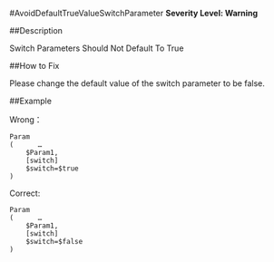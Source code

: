 #AvoidDefaultTrueValueSwitchParameter 
**Severity Level: Warning**


##Description

Switch Parameters Should Not Default To True


##How to Fix

Please change the default value of the switch parameter to be false.

##Example

Wrong：    

    Param
    (      …
        $Param1,
        [switch]
        $switch=$true
    )

Correct:    

    Param
    (      …
        $Param1,
        [switch]
        $switch=$false
    )

